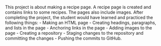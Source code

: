 This project is about making a recipe page.
A recipe page is created and contains links to some recipes.
The pages also include images.
After completing the project, the student would have learned and practiced the following things:
    - Making an HTML page
    - Creating headings, paragraphs, and lists in the page
    - Anchoring links in the page
    - Adding images to the page
    - Creating a repository
    - Staging changes to the repository and committing the changes
    - Pushing the commits to GitHub.